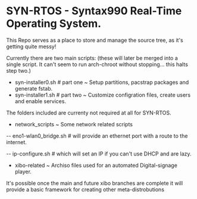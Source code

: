 # SYN-RTOS - Syntax990 Real-Time Operating System.
This Repo serves as a place to store and manage the source tree, as it's getting quite messy!

Currently there are two main scripts: (these will later be merged into a single script. It can't seem to run arch-chroot without stopping... this halts step two.) 

- syn-installer0.sh # part one ~ Setup partitions, pacstrap packages and generate fstab.
- syn-installer1.sh # part two ~ Customize configration files, create users and enable services.

The folders included are currenty not required at all for SYN-RTOS.

- network_scripts ~ Some network related scripts

-- eno1-wlan0_bridge.sh # will provide an ethernet port with a route to the internet. 

-- ip-configure.sh # which will set an IP if you can't use DHCP and are lazy.

- xibo-related ~ Archiso files used for an automated Digital-signage player. 

It's possible once the main and future xibo branches are complete it will provide a basic framework for creating other meta-distrobutions
 

